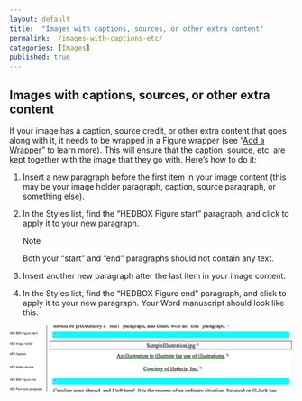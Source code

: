 ```yaml
---
layout: default
title:  "Images with captions, sources, or other extra content"
permalink:  /images-with-captions-etc/
categories: [Images]
published: true
---
```


<section data-type="chapter" class="hsecchapter" data-hederis-type="hsecchapter" id="images-with-captions-etc" data-pi-attrs="id: images-with-captions-etc" role="doc-chapter" title="Images with captions, sources, or other extra content"><h1 data-hederis-type="hblkchaptitle" class="hblkchaptitle" id="pilUcSo7q">Images with captions, sources, or other extra content</h1>
    <p class="hblkp" data-hederis-type="hblkp" id="ppjAn7MOY">If your image has a caption, source credit, or other extra content that goes along with it, it needs to be wrapped in a Figure wrapper (see &#8220;<a href="{% post_url 2019-05-21-15-AddaWrapper %}"><span class="Hyperlink">Add a Wrapper</span></a>&#8221; to learn more). This will ensure that the caption, source, etc. are kept together with the image that they go with. Here&#8217;s how to do it:</p>
    <ol class="hwprnum-list" data-hederis-type="hwprnum-list" id="pkK8CdDzh"><li class="hblkoli" data-hederis-type="hblkoli" id="liTlNzpMEa"><p class="hblkoli" data-hederis-type="hblkoli" id="pZusNi6Zh">Insert a new paragraph before the first item in your image content (this may be your image holder paragraph, caption, source paragraph, or something else).</p></li>
    <li class="hblkoli" data-hederis-type="hblkoli" id="li2eeUjFBl"><p class="hblkoli" data-hederis-type="hblkoli" id="pf3kwxUge">In the Styles list, find the &#8220;HEDBOX Figure start&#8221; paragraph, and click to apply it to your new paragraph.</p><aside class="hwprbox box" data-hederis-type="hwprbox" id="pOszowlSG" data-type="sidebar"><p class="hblktype" data-hederis-type="hblktype" id="pPjtH3CqN">Note</p>
    <p class="hblkp" data-hederis-type="hblkp" id="p8w8o8kUC">Both your &#8220;start&#8221; and &#8220;end&#8221; paragraphs should not contain any text.</p>
    </aside>
    </li>
    <li class="hblkoli" data-hederis-type="hblkoli" id="li1zzXdwER"><p class="hblkoli" data-hederis-type="hblkoli" id="pXjg7XfIZ">Insert another new paragraph after the last item in your image content.</p></li>
    <li class="hblkoli" data-hederis-type="hblkoli" id="liVjXPzoI8"><p class="hblkoli" data-hederis-type="hblkoli" id="pyB5Q3jOo">In the Styles list, find the &#8220;HEDBOX Figure end&#8221; paragraph, and click to apply it to your new paragraph. Your Word manuscript should look like this:</p></li>
    </ol>
    <img data-hederis-type="hblkimg" class="hblkimg" id="phkyyKRf5" src="/images/image_2.png"/>
    </section>
    